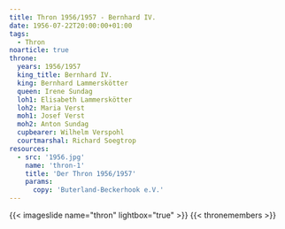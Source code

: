 ```yaml
---
title: Thron 1956/1957 - Bernhard IV.
date: 1956-07-22T20:00:00+01:00
tags:
  - Thron
noarticle: true
throne:
  years: 1956/1957
  king_title: Bernhard IV.
  king: Bernhard Lammerskötter
  queen: Irene Sundag
  loh1: Elisabeth Lammerskötter
  loh2: Maria Verst
  moh1: Josef Verst
  moh2: Anton Sundag
  cupbearer: Wilhelm Verspohl
  courtmarshal: Richard Soegtrop
resources:
  - src: '1956.jpg'
    name: 'thron-1'
    title: 'Der Thron 1956/1957'
    params:
      copy: 'Buterland-Beckerhook e.V.'
---
```

{{< imageslide name="thron" lightbox="true" >}}
{{< thronemembers >}}
